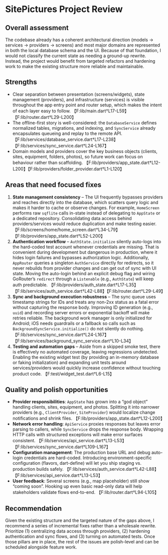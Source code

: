 # SitePictures Project Review

## Overall assessment
The codebase already has a coherent architectural direction (models → services → providers → screens) and most major domains are represented in both the local database schema and the UI. Because of that foundation, I would not classify the current state as needing a ground-up rewrite. Instead, the project would benefit from targeted refactors and hardening work to make the existing structure more reliable and maintainable.

## Strengths
- Clear separation between presentation (screens/widgets), state management (providers), and infrastructure (services) is visible throughout the app entry point and router setup, which makes the intent of each layer easy to follow. 【F:lib/main.dart†L17-L59】【F:lib/router.dart†L29-L200】
- The offline-first story is well-considered: the `DatabaseService` defines normalized tables, migrations, and indexing, and `SyncService` already encapsulates queueing and replay to the remote API. 【F:lib/services/database_service.dart†L17-L238】【F:lib/services/sync_service.dart†L24-L167】
- Domain models and providers cover the key business objects (clients, sites, equipment, folders, photos), so future work can focus on behaviour rather than scaffolding. 【F:lib/providers/app_state.dart†L12-L200】【F:lib/providers/folder_provider.dart†L1-L120】

## Areas that need focused fixes
1. **State management consistency** – The UI frequently bypasses providers and reaches directly into the database, which scatters query logic and makes it harder to cache or observe changes. For example, `HomeScreen` performs raw `sqflite` calls in-state instead of delegating to `AppState` or a dedicated repository. Consolidating data access behind providers/services would reduce duplication and make testing easier. 【F:lib/screens/home/home_screen.dart†L34-L79】【F:lib/providers/app_state.dart†L52-L200】
2. **Authentication workflow** – `AuthState.initialize` silently auto-logs into the hard-coded test account whenever credentials are missing. That is convenient during development but dangerous in production, where it hides login failures and bypasses authorization logic. Additionally, `AppRouter` queries a singleton `AuthService` directly for redirects, so it never rebuilds from provider changes and can get out of sync with UI state. Moving the auto-login behind an explicit debug flag and wiring GoRouter’s `redirect` through a `Listenable` (e.g., `AuthState`) will keep auth predictable. 【F:lib/providers/auth_state.dart†L17-L35】【F:lib/services/auth_service.dart†L42-L88】【F:lib/router.dart†L29-L49】
3. **Sync and background execution robustness** – The sync queue uses timestamp strings for IDs and treats any non-2xx status as a fatal error without capturing the response body. Improving ID generation (e.g., `uuid`) and recording server errors or exponential backoff will make retries reliable. The background work manager is only initialized for Android; iOS needs guardrails or a fallback so calls such as `BackgroundSyncService.initialize()` do not silently do nothing. 【F:lib/services/sync_service.dart†L24-L167】【F:lib/services/background_sync_service.dart†L10-L34】
4. **Testing and automation gaps** – Aside from a skipped smoke test, there is effectively no automated coverage, leaving regressions undetected. Enabling the existing widget test (by providing an in-memory database or faking initialization) and expanding unit tests around services/providers would quickly increase confidence without touching product code. 【F:test/widget_test.dart†L6-L15】

## Quality and polish opportunities
- **Provider responsibilities**: `AppState` has grown into a “god object” handling clients, sites, equipment, and photos. Splitting it into narrower providers (e.g., `ClientProvider`, `SiteProvider`) would localize change notifications and shrink files. 【F:lib/providers/app_state.dart†L12-L200】
- **Network error handling**: `ApiService` proxies responses but leaves error parsing to callers, while `SyncService` drops the response body. Wrapping HTTP calls with structured exceptions will make error surfaces consistent. 【F:lib/services/api_service.dart†L13-L53】【F:lib/services/sync_service.dart†L109-L167】
- **Configuration management**: The production base URL and debug auto-login credentials are hard-coded. Introducing environment-specific configuration (flavors, dart-define) will let you ship staging vs. production builds safely. 【F:lib/services/auth_service.dart†L42-L88】【F:lib/services/api_service.dart†L13-L53】
- **User feedback**: Several screens (e.g., map placeholder) still show “coming soon”. Hooking up even basic read-only data will help stakeholders validate flows end-to-end. 【F:lib/router.dart†L94-L105】

## Recommendation
Given the existing structure and the targeted nature of the gaps above, I recommend a series of incremental fixes rather than a wholesale rewrite. Prioritize (1) centralizing data access through providers, (2) hardening authentication and sync flows, and (3) turning on automated tests. Once those pillars are in place, the rest of the issues are polish-level and can be scheduled alongside feature work.
